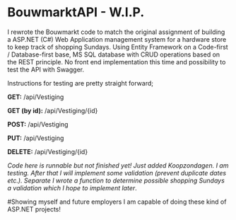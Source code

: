 # BouwmarktAPI - W.I.P.

I rewrote the Bouwmarkt code to match the original assignment of building a ASP.NET (C#) Web Application management system for a hardware store to keep track of shopping Sundays. Using Entity Framework on a Code-first / Database-first base, MS SQL database with CRUD operations based on the REST principle. No front end implementation this time and possibility to test the API with Swagger.

Instructions for testing are pretty straight forward;

<b>GET:</b>
/api/Vestiging

<b>GET (by id):</b>
/api/Vestiging/{id}

<b>POST:</b>
/api/Vestiging

<b>PUT:</b>
/api/Vestiging

<b>DELETE:</b>
/api/Vestiging/{id}

<I>Code here is runnable but not finished yet! Just added Koopzondagen. I am testing. After that I will implement some validation (prevent duplicate dates etc.). Separate I wrote a function to determine possible shopping Sundays a validation which I hope to implement later</I>.

#Showing myself and future employers I am capable of doing these kind of ASP.NET projects!
